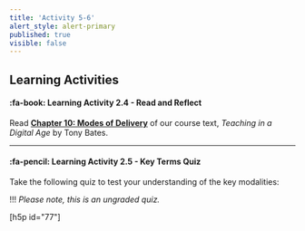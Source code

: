 ```yaml
---
title: 'Activity 5-6'
alert_style: alert-primary
published: true
visible: false
---
```


## Learning Activities

#### :fa-book: Learning Activity 2.4 - Read and Reflect

Read [**Chapter 10: Modes of Delivery**](https://pressbooks.bccampus.ca/teachinginadigitalagev2/part/chapter-10-modes-of-delivery/) of our course text, *Teaching in a Digital Age* by Tony Bates.

---

#### :fa-pencil: Learning Activity 2.5 - Key Terms Quiz

Take the following quiz to test your understanding of the key modalities:

!!! *Please note, this is an ungraded quiz.*

[h5p id="77"]
